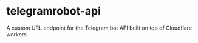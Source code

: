 # telegramrobot-api
A custom URL endpoint for the Telegram bot API built on top of Cloudflare workers
